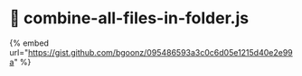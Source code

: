 # 📂 combine-all-files-in-folder.js

{% embed url="https://gist.github.com/bgoonz/095486593a3c0c6d05e1215d40e2e99a" %}
